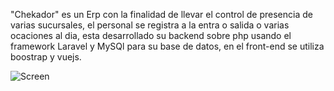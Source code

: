 "Chekador" es un Erp con la finalidad de llevar el control de presencia de varias sucursales, el personal se registra a la entra o salida o varias ocaciones al dia, esta desarrollado su backend sobre php usando el framework Laravel y MySQl para su base de datos, en el front-end se utiliza boostrap y vuejs.


![Screen](https://i.imgur.com/2v0e3xj.png)

